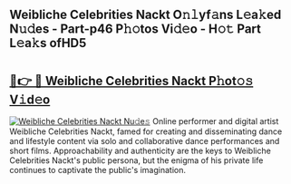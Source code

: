 ## Weibliche Celebrities Nackt O𝚗𝚕yf𝚊ns L𝚎a𝚔ed N𝚞𝚍es - Part-p46 P𝚑𝚘tos Vi𝚍𝚎o - H𝚘𝚝 Part L𝚎a𝚔s ofHD5

# <h2><a href="http://kf95jl.oniu.top/?m=Weibliche+Celebrities+Nackt">🔗👉 🔴 Weibliche Celebrities Nackt P𝚑ot𝚘𝚜 V𝚒d𝚎o</a></h2>

[![Weibliche Celebrities Nackt Nu𝚍e𝚜](https://i.imgur.com/0qMVB7G.gif)](http://kf95jl.oniu.top/?m=Weibliche+Celebrities+Nackt)
Online performer and digital artist Weibliche Celebrities Nackt, famed for creating and disseminating dance and lifestyle content via solo and collaborative dance performances and short films. Approachability and authenticity are the keys to Weibliche Celebrities Nackt's public persona, but the enigma of his private life continues to captivate the public's imagination.  
